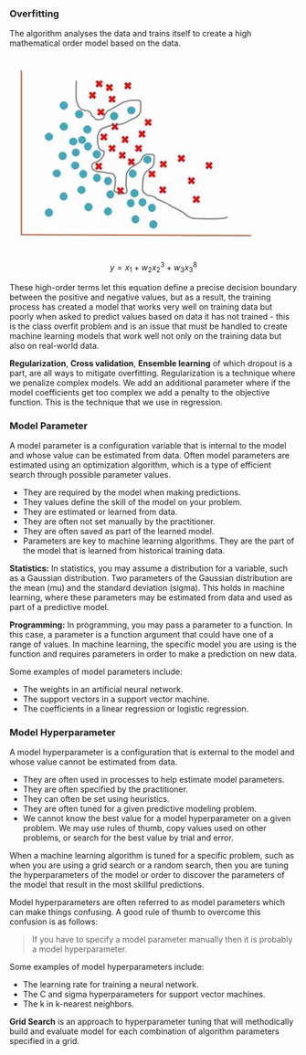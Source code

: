 ### Overfitting
The algorithm analyses the data and trains itself to create a high mathematical order model based on the data.

![Overfitting](images/overfitting.jpg)

$$y = x_1 + w_2x_2^3 + w_3x_3^8$$

These high-order terms let this equation define a precise decision boundary between the positive and negative values, but as a result, the training process has created a model that works very well on training data but poorly when asked to predict values based on data it has not trained - this is the class overfit problem and is an issue that must be handled to create machine learning models that work well not only on the training data but also on real-world data.

**Regularization**, **Cross validation**, **Ensemble learning** of which dropout is a part, are all ways to mitigate overfitting. Regularization is a technique where we penalize complex models. We add an additional parameter where if the model coefficients get too complex we add a penalty to the objective function. This is the technique that we use in regression.

### Model Parameter
A model parameter is a configuration variable that is internal to the model and whose value can be estimated from data. Often model parameters are estimated using an optimization algorithm, which is a type of efficient search through possible parameter values.

- They are required by the model when making predictions.
- They values define the skill of the model on your problem.
- They are estimated or learned from data.
- They are often not set manually by the practitioner.
- They are often saved as part of the learned model.
- Parameters are key to machine learning algorithms. They are the part of the model that is learned from historical training data.

**Statistics:** In statistics, you may assume a distribution for a variable, such as a Gaussian distribution. Two parameters of the Gaussian distribution are the mean (mu) and the standard deviation (sigma). This holds in machine learning, where these parameters may be estimated from data and used as part of a predictive model.

**Programming:** In programming, you may pass a parameter to a function. In this case, a parameter is a function argument that could have one of a range of values. In machine learning, the specific model you are using is the function and requires parameters in order to make a prediction on new data.

Some examples of model parameters include:

- The weights in an artificial neural network.
- The support vectors in a support vector machine.
- The coefficients in a linear regression or logistic regression.

### Model Hyperparameter
A model hyperparameter is a configuration that is external to the model and whose value cannot be estimated from data.

- They are often used in processes to help estimate model parameters.
- They are often specified by the practitioner.
- They can often be set using heuristics.
- They are often tuned for a given predictive modeling problem.
- We cannot know the best value for a model hyperparameter on a given problem. We may use rules of thumb, copy values used on other problems, or search for the best value by trial and error.

When a machine learning algorithm is tuned for a specific problem, such as when you are using a grid search or a random search, then you are tuning the hyperparameters of the model or order to discover the parameters of the model that result in the most skillful predictions.

Model hyperparameters are often referred to as model parameters which can make things confusing. A good rule of thumb to overcome this confusion is as follows:

> If you have to specify a model parameter manually then it is probably a model hyperparameter.

Some examples of model hyperparameters include:

- The learning rate for training a neural network.
- The C and sigma hyperparameters for support vector machines.
- The k in k-nearest neighbors.

**Grid Search** is an approach to hyperparameter tuning that will methodically build and evaluate model for each combination of algorithm parameters specified in a grid.